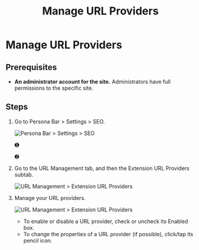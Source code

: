﻿---
uid: manage-url-providers
locale: en
title: Manage URL Providers
dnneditions: DNN Platform,Evoq Content,Evoq Engage
dnnversion: 09.02.00
related-topics: configure-url-rewriter,configure-url-redirects,edit-regex-for-url-management,test-url-generation
---

# Manage URL Providers

## Prerequisites

*   **An administrator account for the site.** Administrators have full permissions to the specific site.

## Steps

1.  Go to Persona Bar \> Settings \> SEO.
    
    ![Persona Bar > Settings > SEO](/images/scr-pbar-host-Settings-E91.png)
    
    ➊
    
    ➋
    
2.  Go to the URL Management tab, and then the Extension URL Providers subtab.
    
    ![URL Management > Extension URL Providers](/images/scr-pbtabs-host-Settings-SEO-URLManagement-ExtensionURLProviders-E91.png)
    
3.  Manage your URL providers.
    
      
    
    ![URL Management > Extension URL Providers](/images/scr-SEO-URLManagement-ExtensionURLProviders.png)
    
      
    
    *   To enable or disable a URL provider, check or uncheck its Enabled box.
    *   To change the properties of a URL provider (if possible), click/tap its pencil icon.
